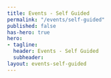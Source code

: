 ```yaml
---
title: Events - Self Guided
permalink: "/events/self-guided"
published: false
has-hero: true
hero:
- tagline: 
  header: Events - Self Guided
  subheader: 
layout: events-self-guided
---
```



